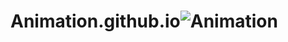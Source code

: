 # Animation.github.io![Animation](https://github.com/akshay-Dhorajkar-14/Animation.github.io/assets/144660309/5acf4601-57bd-4fc9-b128-e5f1e67c8c38)
